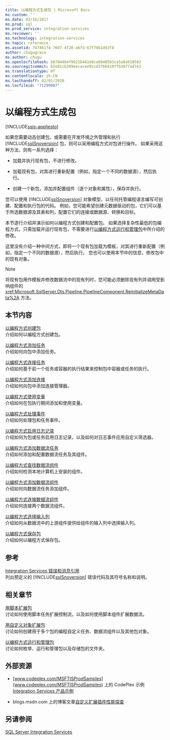 ```yaml
---
title: 以编程方式生成包 | Microsoft Docs
ms.custom: ''
ms.date: 03/16/2017
ms.prod: sql
ms.prod_service: integration-services
ms.reviewer: ''
ms.technology: integration-services
ms.topic: reference
ms.assetid: 7474b1f4-7607-4f28-a6fd-67f7db1dd3f8
author: chugugrace
ms.author: chugu
ms.openlocfilehash: b8704464f9921b441ddca6040503ca5a8a910502
ms.sourcegitcommit: b2e81cb349eecacee91cd3766410ffb3677ad7e2
ms.translationtype: HT
ms.contentlocale: zh-CN
ms.lasthandoff: 02/01/2020
ms.locfileid: "71299087"
---
```

# <a name="building-packages-programmatically"></a>以编程方式生成包

[!INCLUDE[ssis-appliesto](../../includes/ssis-appliesto-ssvrpluslinux-asdb-asdw-xxx.md)]


  如果您需要动态创建包，或需要在开发环境之外管理和执行 [!INCLUDE[ssISnoversion](../../includes/ssisnoversion-md.md)] 包，则可以采用编程方式对包进行操作。 如果采用这种方法，则有一系列选择：  
  
-   加载并执行现有包，不进行修改。  
  
-   加载现有包，对其进行重新配置（例如，指定一个不同的数据源），然后执行。  
  
-   创建一个新包，添加并配置组件（逐个对象和属性），保存并执行。  
  
 您可以使用 [!INCLUDE[ssISnoversion](../../includes/ssisnoversion-md.md)] 对象模型，以任何托管编程语言编写可创建、配置和执行包的代码。 例如，您可能希望创建元数据驱动的包，它们可以基于所选数据源及其表和列，配置它们的连接或数据源、转换和目标。  
  
 本节逐行介绍并演示如何以编程方式创建和配置包。 如果选择复杂性最低的包编程方式，只需加载并运行现有包，不需要进行[以编程方式运行和管理包](../../integration-services/run-manage-packages-programmatically/running-and-managing-packages-programmatically.md)中所介绍的修改。  
  
 这里没有介绍一种中间方式，即将一个现有包加载为模板，对其进行重新配置（例如，指定一个不同的数据源），然后执行。 您也可以使用本节中的信息，修改包中的现有对象。  
  
> [!NOTE]  
>  将现有包用作模板并修改数据流中的现有列时，您可能必须删除现有列并调用受影响组件的 <xref:Microsoft.SqlServer.Dts.Pipeline.PipelineComponent.ReinitializeMetaData%2A> 方法。  
  
## <a name="in-this-section"></a>本节内容  
 [以编程方式创建包](../../integration-services/building-packages-programmatically/creating-a-package-programmatically.md)  
 介绍如何以编程方式创建包。  
  
 [以编程方式添加任务](../../integration-services/building-packages-programmatically/adding-tasks-programmatically.md)  
 介绍如何向包中添加任务。  
  
 [以编程方式连接任务](../../integration-services/building-packages-programmatically/connecting-tasks-programmatically.md)  
 介绍如何基于前一个任务或容器的执行结果来控制包中容器或任务的执行。  
  
 [以编程方式添加连接](../../integration-services/building-packages-programmatically/adding-connections-programmatically.md)  
 介绍如何向包中添加连接管理器。  
  
 [以编程方式使用变量](../../integration-services/building-packages-programmatically/working-with-variables-programmatically.md)  
 介绍如何在包执行期间添加和使用变量。  
  
 [以编程方式处理事件](../../integration-services/building-packages-programmatically/handling-events-programmatically.md)  
 介绍如何处理包和任务事件。  
  
 [以编程方式启用日志记录](../../integration-services/building-packages-programmatically/enabling-logging-programmatically.md)  
 介绍如何为包或任务启用日志记录，以及如何对日志事件应用自定义筛选器。  
  
 [以编程方式添加数据流任务](../../integration-services/building-packages-programmatically/adding-the-data-flow-task-programmatically.md)  
 介绍如何添加和配置数据流任务及其组件。  
  
 [以编程方式查找数据流组件](../../integration-services/building-packages-programmatically/discovering-data-flow-components-programmatically.md)  
 介绍如何检测本地计算机上安装的组件。  
  
 [以编程方式添加数据流组件](../../integration-services/building-packages-programmatically/adding-data-flow-components-programmatically.md)  
 介绍如何向数据流任务添加组件。  
  
 [以编程方式连接数据流组件](../../integration-services/building-packages-programmatically/connecting-data-flow-components-programmatically.md)  
 介绍如何连接两个数据流组件。  
  
 [以编程方式选择输入列](../../integration-services/building-packages-programmatically/selecting-input-columns-programmatically.md)  
 介绍如何从数据流中的上游组件提供给组件的输入列中选择输入列。  
  
 [以编程方式保存包](../../integration-services/building-packages-programmatically/saving-a-package-programmatically.md)  
 介绍如何以编程方式保存包。  
  
## <a name="reference"></a>参考  
 [Integration Services 错误和消息引用](../../integration-services/integration-services-error-and-message-reference.md)  
 列出预定义的 [!INCLUDE[ssISnoversion](../../includes/ssisnoversion-md.md)] 错误代码及其符号名称和说明。  
  
## <a name="related-sections"></a>相关章节  
 [用脚本扩展包](../../integration-services/extending-packages-scripting/extending-packages-with-scripting.md)  
 讨论如何使用脚本任务扩展控制流，以及如何使用脚本组件扩展数据流。  
  
 [用自定义对象扩展包](../../integration-services/extending-packages-custom-objects/extending-packages-with-custom-objects.md)  
 讨论如何创建用于多个包的编程自定义任务、数据流组件以及其他包对象。  
  
 [以编程方式运行和管理包](../../integration-services/run-manage-packages-programmatically/running-and-managing-packages-programmatically.md)  
 讨论如何枚举、运行和管理包以及存储包的文件夹。  
  
## <a name="external-resources"></a>外部资源  
  
-   [www.codeplex.com/MSFTISProdSamples](www.codeplex.com/MSFTISProdSamples) 上的 CodePlex 示例 [Integration Services 产品示例](https://go.microsoft.com/fwlink/?LinkID=131204)  
  
-   blogs.msdn.com 上的博客文章[自定义扩展插件性能探查](https://go.microsoft.com/fwlink/?LinkId=238831)  

## <a name="see-also"></a>另请参阅  
 [SQL Server Integration Services](../../integration-services/sql-server-integration-services.md)  
  
  
